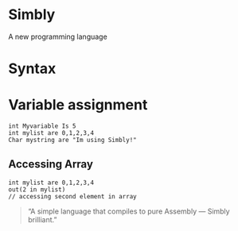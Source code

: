 # Simbly
  A new programming language

# Syntax

# Variable assignment
```
int Myvariable Is 5
int mylist are 0,1,2,3,4
Char mystring are "Im using Simbly!"
```

## Accessing Array
```
int mylist are 0,1,2,3,4
out(2 in mylist)
// accessing second element in array
```

> “A simple language that compiles to pure Assembly — Simbly brilliant.”
 
